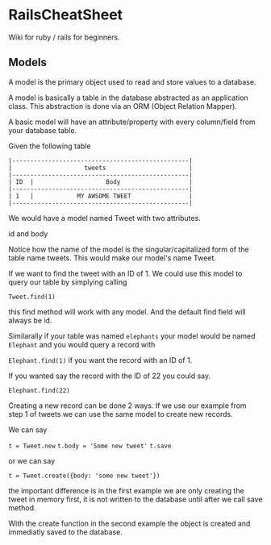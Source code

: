 RailsCheatSheet
===============

Wiki for ruby / rails for beginners.



Models
------

A model is the primary object used to read and store values to a database.

A model is basically a table in the database abstracted as an application class. This abstraction is done via an ORM (Object Relation Mapper).

A basic model will have an attribute/property with every column/field from your database table.

Given the following table

    |-------------------------------------------------|
    |                    tweets                       |
    |-------------------------------------------------|
    | ID  |                    Body                   |
    |-------------------------------------------------|
    | 1   |            MY AWSOME TWEET                |
    |-------------------------------------------------|



We would have a model named Tweet with two attributes.

id and body

Notice how the name of the model is the singular/capitalized form of the table name tweets. This would make our model's name Tweet.

If we want to find the tweet with an ID of 1. We could use this model to query our table by simplying calling

`Tweet.find(1)`

this find method will work with any model. And the default find field will always be id.

Similarally if your table was named `elephants` your model would be named `Elephant` and you would query a record with

`Elephant.find(1)` if you want the record with an ID of 1.

If you wanted say the record with the ID of 22 you could say.

`Elephant.find(22)`


Creating a new record can be done 2 ways. If we use our example from step 1 of tweets we can use the same model
to create new records.

We can say

`t = Tweet.new`
`t.body = 'Some new tweet'`
`t.save`

or we can say

`t = Tweet.create({body: 'some new tweet'})`

the important difference is in the first example we are only creating the tweet in memory first, 
it is not written to the database
until after we call save method.

With the create function in the second example the object is created and immediatly saved to the database.


